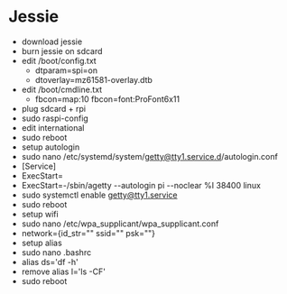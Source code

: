 # Jessie
- download jessie
- burn jessie on sdcard
- edit /boot/config.txt
  - dtparam=spi=on
  - dtoverlay=mz61581-overlay.dtb
- edit /boot/cmdline.txt
  - fbcon=map:10 fbcon=font:ProFont6x11
- plug sdcard + rpi
- sudo raspi-config
- edit international
- sudo reboot
- setup autologin
- sudo nano /etc/systemd/system/getty@tty1.service.d/autologin.conf
- [Service]
- ExecStart=
- ExecStart=-/sbin/agetty --autologin pi --noclear %I 38400 linux
- sudo systemctl enable getty@tty1.service
- sudo reboot
- setup wifi
- sudo nano /etc/wpa_supplicant/wpa_supplicant.conf
- network={id_str="" ssid="" psk=""}
- setup alias
- sudo nano .bashrc
- alias ds='df -h'
- remove alias l='ls -CF'
- sudo reboot
